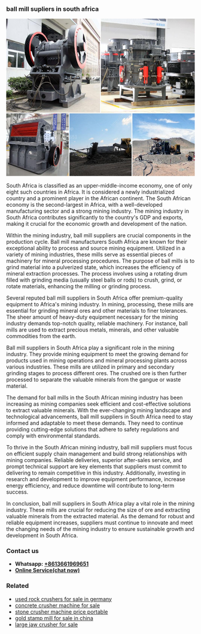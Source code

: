 <h3>ball mill supliers in south africa</h3><img src='1708309151.jpg' alt=''><p>South Africa is classified as an upper-middle-income economy, one of only eight such countries in Africa. It is considered a newly industrialized country and a prominent player in the African continent. The South African economy is the second-largest in Africa, with a well-developed manufacturing sector and a strong mining industry. The mining industry in South Africa contributes significantly to the country's GDP and exports, making it crucial for the economic growth and development of the nation.</p><p>Within the mining industry, ball mill suppliers are crucial components in the production cycle. Ball mill manufacturers South Africa are known for their exceptional ability to process and source mining equipment. Utilized in a variety of mining industries, these mills serve as essential pieces of machinery for mineral processing procedures. The purpose of ball mills is to grind material into a pulverized state, which increases the efficiency of mineral extraction processes. The process involves using a rotating drum filled with grinding media (usually steel balls or rods) to crush, grind, or rotate materials, enhancing the milling or grinding process.</p><p>Several reputed ball mill suppliers in South Africa offer premium-quality equipment to Africa's mining industry. In mining, processing, these mills are essential for grinding mineral ores and other materials to finer tolerances. The sheer amount of heavy-duty equipment necessary for the mining industry demands top-notch quality, reliable machinery. For instance, ball mills are used to extract precious metals, minerals, and other valuable commodities from the earth.</p><p>Ball mill suppliers in South Africa play a significant role in the mining industry. They provide mining equipment to meet the growing demand for products used in mining operations and mineral processing plants across various industries. These mills are utilized in primary and secondary grinding stages to process different ores. The crushed ore is then further processed to separate the valuable minerals from the gangue or waste material.</p><p>The demand for ball mills in the South African mining industry has been increasing as mining companies seek efficient and cost-effective solutions to extract valuable minerals. With the ever-changing mining landscape and technological advancements, ball mill suppliers in South Africa need to stay informed and adaptable to meet these demands. They need to continue providing cutting-edge solutions that adhere to safety regulations and comply with environmental standards.</p><p>To thrive in the South African mining industry, ball mill suppliers must focus on efficient supply chain management and build strong relationships with mining companies. Reliable deliveries, superior after-sales service, and prompt technical support are key elements that suppliers must commit to delivering to remain competitive in this industry. Additionally, investing in research and development to improve equipment performance, increase energy efficiency, and reduce downtime will contribute to long-term success.</p><p>In conclusion, ball mill suppliers in South Africa play a vital role in the mining industry. These mills are crucial for reducing the size of ore and extracting valuable minerals from the extracted material. As the demand for robust and reliable equipment increases, suppliers must continue to innovate and meet the changing needs of the mining industry to ensure sustainable growth and development in South Africa.</p><h3>Contact us</h3><ul><li><strong>Whatsapp:&nbsp;<a href="https://wa.me/8613661969651">+8613661969651</a></strong></li><li><a href="https://swt.shibang-china.com/?git&amp;zhl&amp;ball mill supliers in south africa"><strong>Online Service(chat now)</strong></a></li></ul><h3>Related</h3><ul><li><a href='used rock crushers for sale in germany.md'>used rock crushers for sale in germany</a></li><li><a href='concrete crusher machine for sale.md'>concrete crusher machine for sale</a></li><li><a href='stone crusher machine price portable.md'>stone crusher machine price portable</a></li><li><a href='gold stamp mill for sale in china.md'>gold stamp mill for sale in china</a></li><li><a href='large jaw crusher for sale.md'>large jaw crusher for sale</a></li></ul>